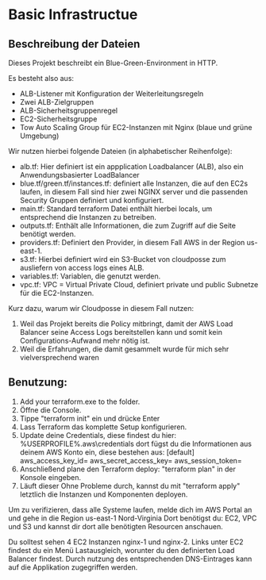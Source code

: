 # Basic Infrastructue

## Beschreibung der Dateien
Dieses Projekt beschreibt ein Blue-Green-Environment in HTTP. 

Es besteht also aus:
- ALB-Listener mit Konfiguration der Weiterleitungsregeln
- Zwei ALB-Zielgruppen
- ALB-Sicherheitsgruppenregel
- EC2-Sicherheitsgruppe
- Tow Auto Scaling Group für EC2-Instanzen mit Nginx (blaue und grüne Umgebung)

Wir nutzen hierbei folgende Dateien (in alphabetischer Reihenfolge):

- alb.tf: Hier definiert ist ein appplication Loadbalancer (ALB), also ein Anwendungsbasierter LoadBalancer
- blue.tf/green.tf/instances.tf: definiert alle Instanzen, die auf den EC2s laufen, in diesem Fall sind hier zwei NGINX server und die passenden Security Gruppen definiert und konfiguriert.
- main.tf: Standard terraform Datei enthält hierbei locals, um entsprechend die Instanzen zu betreiben.
- outputs.tf: Enthält alle Informationen, die zum Zugriff auf die Seite benötigt werden.
- providers.tf: Definiert den Provider, in diesem Fall AWS in der Region us-east-1.
- s3.tf: Hierbei definiert wird ein S3-Bucket von cloudposse zum ausliefern von access logs eines ALB.
- variables.tf: Variablen, die genutzt werden.
- vpc.tf: VPC = Virtual Private Cloud, definiert private und public Subnetze für die EC2-Instanzen.

Kurz dazu, warum wir Cloudposse in diesem Fall nutzen:
1. Weil das Projekt bereits die Policy mitbringt, damit der AWS Load Balancer seine Access Logs bereitstellen kann und somit kein Configurations-Aufwand mehr nötig ist.
2. Weil die Erfahrungen, die damit gesammelt wurde für mich sehr vielversprechend waren


## Benutzung:
1. Add your terraform.exe to the folder.
2. Öffne die Console.
3. Tippe "terraform init" ein und drücke Enter
4. Lass Terraform das komplette Setup konfigurieren.
5. Update deine Credentials, diese findest du hier: %USERPROFILE%\.aws\credentials dort fügst du die Informationen aus deinem AWS Konto ein, diese bestehen aus:
   [default]
   aws_access_key_id=
   aws_secret_access_key=
   aws_session_token=
6. Anschließend plane den Terraform deploy: "terraform plan" in der Konsole eingeben.
7. Läuft dieser Ohne Probleme durch, kannst du mit "terraform apply" letztlich die Instanzen und Komponenten deployen.

Um zu verifizieren, dass alle Systeme laufen, melde dich im AWS Portal an und gehe in die Region us-east-1 Nord-Virginia
Dort benötigst du: EC2, VPC und S3 und kannst dir dort alle benötigten Resourcen anschauen.

Du solltest sehen 4 EC2 Instanzen nginx-1 und nginx-2.
Links unter EC2 findest du ein Menü Lastausgleich, worunter du den definierten Load Balancer findest. 
Durch nutzung des entsprechenden DNS-Eintrages kann auf die Applikation zugegriffen werden.
